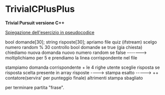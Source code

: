 # TrivialCPlusPlus

<B> Trivial Pursuit versione C++ </b>

<U> Spiegazione dell'esercizio in pseudocodice</U>

bool domande[30];
string risposte[30];
apriamo file quiz (ifstream)
scelgo numero random % 30
controllo bool domande se true (gia chiesta) chiediamo nuova domanda
nuovo numero random se false -------> moltiplichiamo per 5 e prendiamo la linea corrispondente nel file 

stampiamo domanda corrispondente + le 4 righe 
utente sceglie risposta 
se risposta scelta presente in array risposte ----> stampa esatto -----> ++ contatore(servira' per punteggio finale)
altrimenti stampa sbagliato 

per terminare partita "frase".